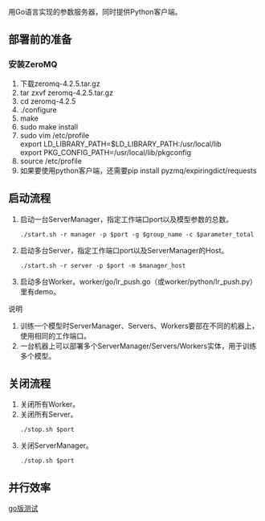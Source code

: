 用Go语言实现的参数服务器，同时提供Python客户端。
## 部署前的准备
### 安装ZeroMQ
1. 下载zeromq-4.2.5.tar.gz
2. tar zxvf zeromq-4.2.5.tar.gz
3. cd zeromq-4.2.5
4. ./configure
5. make
6. sudo make install
7. sudo vim /etc/profile \
    export LD_LIBRARY_PATH=$LD_LIBRARY_PATH:/usr/local/lib \
    export PKG_CONFIG_PATH=/usr/local/lib/pkgconfig
8. source /etc/profile
9. 如果要使用python客户端，还需要pip install pyzmq/expiringdict/requests
## 启动流程
1. 启动一台ServerManager，指定工作端口port以及模型参数的总数。
    ```Shell
    ./start.sh -r manager -p $port -g $group_name -c $parameter_total
    ```
2. 启动多台Server，指定工作端口port以及ServerManager的Host。
    ```Shell
    ./start.sh -r server -p $port -m $manager_host
    ```
3. 启动多台Worker。worker/go/lr_push.go（或worker/python/lr_push.py）里有demo。

说明
1. 训练一个模型时ServerManager、Servers、Workers要部在不同的机器上，使用相同的工作端口。
2. 一台机器上可以部署多个ServerManager/Servers/Workers实体，用于训练多个模型。
## 关闭流程
1. 关闭所有Worker。
2. 关闭所有Server。
    ```Shell
    ./stop.sh $port
    ```
3. 关闭ServerManager。
    ```Shell
    ./stop.sh $port
    ```
## 并行效率
[go版测试](example/go/readme.md)
